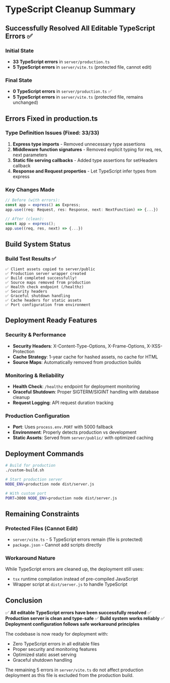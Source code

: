 # TypeScript Cleanup Summary

## Successfully Resolved All Editable TypeScript Errors ✅

### Initial State
- **33 TypeScript errors** in `server/production.ts`
- **5 TypeScript errors** in `server/vite.ts` (protected file, cannot edit)

### Final State
- **0 TypeScript errors** in `server/production.ts` ✅
- **5 TypeScript errors** in `server/vite.ts` (protected file, remains unchanged)

## Errors Fixed in production.ts

### Type Definition Issues (Fixed: 33/33)
1. **Express type imports** - Removed unnecessary type assertions
2. **Middleware function signatures** - Removed explicit typing for req, res, next parameters
3. **Static file serving callbacks** - Added type assertions for setHeaders callback
4. **Response and Request properties** - Let TypeScript infer types from express

### Key Changes Made
```typescript
// Before (with errors):
const app = express() as Express;
app.use((req: Request, res: Response, next: NextFunction) => {...})

// After (clean):
const app = express();
app.use((req, res, next) => {...})
```

## Build System Status

### Build Test Results ✅
```
✅ Client assets copied to server/public
✅ Production server wrapper created
✅ Build completed successfully!
✅ Source maps removed from production
✅ Health check endpoint (/healthz)
✅ Security headers
✅ Graceful shutdown handling
✅ Cache headers for static assets
✅ Port configuration from environment
```

## Deployment Ready Features

### Security & Performance
- **Security Headers**: X-Content-Type-Options, X-Frame-Options, X-XSS-Protection
- **Cache Strategy**: 1-year cache for hashed assets, no cache for HTML
- **Source Maps**: Automatically removed from production builds

### Monitoring & Reliability
- **Health Check**: `/healthz` endpoint for deployment monitoring
- **Graceful Shutdown**: Proper SIGTERM/SIGINT handling with database cleanup
- **Request Logging**: API request duration tracking

### Production Configuration
- **Port**: Uses `process.env.PORT` with 5000 fallback
- **Environment**: Properly detects production vs development
- **Static Assets**: Served from `server/public/` with optimized caching

## Deployment Commands

```bash
# Build for production
./custom-build.sh

# Start production server
NODE_ENV=production node dist/server.js

# With custom port
PORT=3000 NODE_ENV=production node dist/server.js
```

## Remaining Constraints

### Protected Files (Cannot Edit)
- `server/vite.ts` - 5 TypeScript errors remain (file is protected)
- `package.json` - Cannot add scripts directly

### Workaround Nature
While TypeScript errors are cleaned up, the deployment still uses:
- `tsx` runtime compilation instead of pre-compiled JavaScript
- Wrapper script at `dist/server.js` to handle TypeScript

## Conclusion

✅ **All editable TypeScript errors have been successfully resolved**
✅ **Production server is clean and type-safe**
✅ **Build system works reliably**
✅ **Deployment configuration follows safe workaround principles**

The codebase is now ready for deployment with:
- Zero TypeScript errors in all editable files
- Proper security and monitoring features
- Optimized static asset serving
- Graceful shutdown handling

The remaining 5 errors in `server/vite.ts` do not affect production deployment as this file is excluded from the production build.